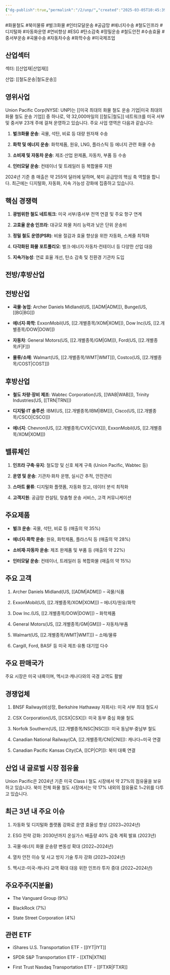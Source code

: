 ```yaml
---
{"dg-publish":true,"permalink":"/2/unp/","created":"2025-03-05T10:45:39.217+09:00","updated":"2025-06-03T20:06:01.884+09:00"}
---
```


#화물철도 #북미물류 #벌크화물 #인터모달운송 #공급망 #에너지수송 #철도인프라 #디지털화 #자동화운영 #연비향상 #ESG #탄소감축 #정밀운송 #철도안전 #수송효율 #중서부운송 #곡물수송 #자동차수송 #화학수송 #미국제조업

## 산업섹터

섹터: [[산업재\|산업재]]

산업: [[철도운송\|철도운송]]

## 영위사업

Union Pacific Corp(NYSE: UNP)는 [[미국 최대의 화물 철도 운송 기업\|미국 최대의 화물 철도 운송 기업]] 중 하나로, 약 32,000마일의 [[철도\|철도]] 네트워크를 미국 서부 및 중서부 23개 주에 걸쳐 운영하고 있습니다. 주요 사업 영역은 다음과 같습니다:

1. **벌크화물 운송**: 곡물, 석탄, 비료 등 대량 원자재 수송
    
2. **화학 및 에너지 운송**: 화학제품, 원유, LNG, 플라스틱 등 에너지 관련 화물 수송
    
3. **소비재 및 자동차 운송**: 제조·산업 완제품, 자동차, 부품 등 수송
    
4. **인터모달 운송**: 컨테이너 및 트레일러 등 복합물류 지원
    

2024년 기준 총 매출은 약 255억 달러에 달하며, 북미 공급망의 핵심 축 역할을 합니다. 최근에는 디지털화, 자동화, 지속 가능성 강화에 집중하고 있습니다.

## 핵심 경쟁력

1. **광범위한 철도 네트워크**: 미국 서부/중서부 전역 연결 및 주요 항구 연계
    
2. **고효율 운송 인프라**: 대규모 화물 처리 능력과 낮은 단위 운송비
    
3. **정밀 철도 운영(PSR)**: 비용 절감과 효율 향상을 위한 자동화, 스케줄 최적화
    
4. **다각화된 화물 포트폴리오**: 벌크·에너지·자동차·컨테이너 등 다양한 산업 대응
    
5. **지속가능성**: 연료 효율 개선, 탄소 감축 및 친환경 기관차 도입
    

## 전방/후방산업

## 전방산업

- **곡물·농업**: Archer Daniels Midland(US, [[ADM\|ADM]]), Bunge(US, [[BG\|BG]])
    
- **에너지·화학**: ExxonMobil(US, [[2.개별종목/XOM\|XOM]]), Dow Inc(US, [[2.개별종목/DOW\|DOW]])
    
- **자동차**: General Motors(US, [[2.개별종목/GM\|GM]]), Ford(US, [[2.개별종목/F\|F]])
    
- **물류/소매**: Walmart(US, [[2.개별종목/WMT\|WMT]]), Costco(US, [[2.개별종목/COST\|COST]])
    

## 후방산업

- **철도 차량·장비 제조**: Wabtec Corporation(US, [[WAB\|WAB]]), Trinity Industries(US, [[TRN\|TRN]])
    
- **디지털·IT 솔루션**: IBM(US, [[2.개별종목/IBM\|IBM]]), Cisco(US, [[2.개별종목/CSCO\|CSCO]])
    
- **에너지**: Chevron(US, [[2.개별종목/CVX\|CVX]]), ExxonMobil(US, [[2.개별종목/XOM\|XOM]])
    

## 밸류체인

1. **인프라 구축·유지**: 철도망 및 신호 체계 구축 (Union Pacific, Wabtec 등)
    
2. **운영 및 운송**: 기관차·화차 운행, 실시간 추적, 안전관리
    
3. **스마트 물류**: 디지털화 플랫폼, 자동화 창고, 데이터 분석 최적화
    
4. **고객지원**: 공급망 컨설팅, 맞춤형 운송 서비스, 고객 커뮤니케이션
    

## 주요제품

- **벌크 운송**: 곡물, 석탄, 비료 등 (매출의 약 35%)
    
- **에너지·화학 운송**: 원유, 화학제품, 플라스틱 등 (매출의 약 28%)
    
- **소비재·자동차 운송**: 제조 완제품 및 부품 등 (매출의 약 22%)
    
- **인터모달 운송**: 컨테이너, 트레일러 등 복합화물 (매출의 약 15%)
    

## 주요 고객

1. Archer Daniels Midland(US, [[ADM\|ADM]]) – 곡물/식품
    
2. ExxonMobil(US, [[2.개별종목/XOM\|XOM]]) – 에너지/원유/화학
    
3. Dow Inc.(US, [[2.개별종목/DOW\|DOW]]) – 화학제품
    
4. General Motors(US, [[2.개별종목/GM\|GM]]) – 자동차/부품
    
5. Walmart(US, [[2.개별종목/WMT\|WMT]]) – 소매/물류
    
6. Cargill, Ford, BASF 등 미국 제조·유통 대기업 다수
    

## 주요 판매국가

주요 시장은 미국 내륙이며, 멕시코·캐나다와의 국경 교역도 활발

## 경쟁업체

1. BNSF Railway(비상장, Berkshire Hathaway 자회사): 미국 서부 최대 철도사
    
2. CSX Corporation(US, [[CSX\|CSX]]): 미국 동부 중심 화물 철도
    
3. Norfolk Southern(US, [[2.개별종목/NSC\|NSC]]): 미국 동남부·중남부 철도
    
4. Canadian National Railway(CA, [[2.개별종목/CNI\|CNI]]): 캐나다~미국 연결
    
5. Canadian Pacific Kansas City(CA, [[CP\|CP]]): 북미 대륙 연결
    

## 산업 내 글로벌 시장 점유율

Union Pacific은 2024년 기준 미국 Class I 철도 시장에서 약 27%의 점유율을 보유하고 있습니다. 북미 전체 화물 철도 시장에서는 약 17% 내외의 점유율로 1~2위를 다투고 있습니다.

## 최근 3년 내 주요 이슈

1. 자동화 및 디지털화 플랫폼 강화로 운영 효율성 향상 (2023~2024년)
    
2. ESG 전략 강화: 2030년까지 온실가스 배출량 40% 감축 계획 발표 (2023년)
    
3. 곡물·에너지 화물 운송량 변동성 확대 (2022~2024년)
    
4. 열차 안전 이슈 및 사고 방지 기술 투자 강화 (2023~2024년)
    
5. 멕시코-미국-캐나다 교역 확대 대응 위한 인프라 투자 증대 (2022~2024년)
    

## 주요주주(지분율)

- The Vanguard Group (9%)
    
- BlackRock (7%)
    
- State Street Corporation (4%)
    

## 관련 ETF

- iShares U.S. Transportation ETF - [[IYT\|IYT]]
    
- SPDR S&P Transportation ETF - [[XTN\|XTN]]
    
- First Trust Nasdaq Transportation ETF - [[FTXR\|FTXR]]